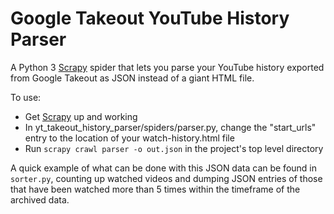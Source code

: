 # Google Takeout YouTube History Parser

A Python 3 [Scrapy](https://docs.scrapy.org/en/latest/intro/install.html) spider that lets you parse your YouTube history exported from Google Takeout as JSON instead of a giant HTML file.

To use:
- Get [Scrapy](https://docs.scrapy.org/en/latest/intro/install.html) up and working
- In yt_takeout_history_parser/spiders/parser.py, change the "start_urls" entry to the location of your watch-history.html file
- Run `scrapy crawl parser -o out.json` in the project's top level directory

A quick example of what can be done with this JSON data can be found in `sorter.py`, counting up watched videos and dumping JSON entries of those that have been watched more than 5 times within the timeframe of the archived data.
